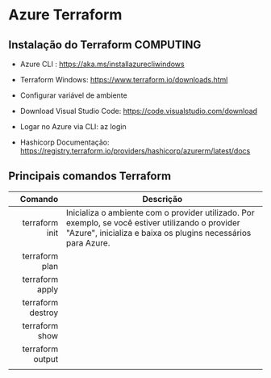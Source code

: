 # Azure Terraform

## Instalação do Terraform COMPUTING

* Azure CLI : https://aka.ms/installazurecliwindows

* Terraform Windows: https://www.terraform.io/downloads.html

* Configurar variável de ambiente

* Download Visual Studio Code: https://code.visualstudio.com/download

* Logar no Azure via CLI: az login

* Hashicorp Documentação: https://registry.terraform.io/providers/hashicorp/azurerm/latest/docs

## Principais comandos Terraform

| Comando | Descrição                  |
|--------:|----------------------------|
| terraform init   | Inicializa o ambiente com o provider utilizado. Por exemplo, se você estiver utilizando o provider "Azure", inicializa e baixa os plugins necessários para Azure.                  |
| terraform plan   |                   |
| terraform apply  |                   | 
| terraform destroy|                   |
| terraform show   |                   |
| terraform output |                   |
|                  |                   |
